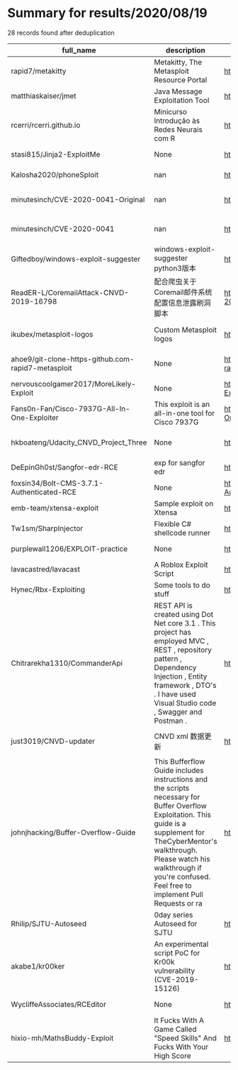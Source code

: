 
# Summary for results/2020/08/19
    
28 records found after deduplication

| full_name | description | html_url | matched_list | matched_count | pushed_at | size | stargazers_count | language | forks_count | vul_ids |
|----------------------------------------------------|------------------------------------------------------------------------------------------------------------------------------------------------------------------------------------------------------------------------------------------------------------------|-----------------------------------------------------------------------|----------------------------------|-----------------|---------------------------|--------|--------------------|------------------|---------------|--------------------|
| rapid7/metakitty | Metakitty, The Metasploit Resource Portal | https://github.com/rapid7/metakitty | ['metasploit module OR payload'] | 1 | 2020-08-19 16:05:14+00:00 | 8465 | 13 | HTML | 11 | [] |
| matthiaskaiser/jmet | Java Message Exploitation Tool | https://github.com/matthiaskaiser/jmet | ['exploit'] | 1 | 2020-08-19 12:18:28+00:00 | 43 | 363 | Java | 88 | [] |
| rcerri/rcerri.github.io | Minicurso Introdução às Redes Neurais com R | https://github.com/rcerri/rcerri.github.io | ['rce'] | 1 | 2020-08-19 23:35:57+00:00 | 2159 | 0 | HTML | 0 | [] |
| stasi815/Jinja2-ExploitMe | None | https://github.com/stasi815/Jinja2-ExploitMe | ['exploit'] | 1 | 2020-08-19 18:46:23+00:00 | 65 | 0 | HTML | 0 | [] |
| Kalosha2020/phoneSploit | nan | https://github.com/Kalosha2020/phoneSploit | ['sploit'] | 1 | 2020-08-19 15:01:09+00:00 | 0 | 0 | nan | 0 | [] |
| minutesinch/CVE-2020-0041-Original | nan | https://github.com/minutesinch/CVE-2020-0041-Original | ['cve-2'] | 1 | 2020-08-19 14:45:38+00:00 | 64 | 0 | C | 0 | ['CVE-2020-0041'] |
| minutesinch/CVE-2020-0041 | nan | https://github.com/minutesinch/CVE-2020-0041 | ['cve-2'] | 1 | 2020-08-19 14:44:58+00:00 | 64 | 0 | C | 0 | ['CVE-2020-0041'] |
| Giftedboy/windows-exploit-suggester | windows-exploit-suggester python3版本 | https://github.com/Giftedboy/windows-exploit-suggester | ['exploit'] | 1 | 2020-08-19 13:22:41+00:00 | 45 | 0 | Python | 0 | [] |
| ReadER-L/CoremailAttack-CNVD-2019-16798 | 配合爬虫关于Coremail邮件系统配置信息泄露刷洞脚本 | https://github.com/ReadER-L/CoremailAttack-CNVD-2019-16798 | ['cnvd-c OR cnvd-2 OR cnnvd-2'] | 1 | 2020-08-19 12:31:48+00:00 | 3 | 0 | Python | 0 | [] |
| ikubex/metasploit-logos | Custom Metasploit logos | https://github.com/ikubex/metasploit-logos | ['metasploit module OR payload'] | 1 | 2020-08-19 11:06:20+00:00 | 49 | 0 | | 0 | [] |
| ahoe9/git-clone-https-github.com-rapid7-metasploit | None | https://github.com/ahoe9/git-clone-https-github.com-rapid7-metasploit | ['metasploit module OR payload'] | 1 | 2020-08-19 09:49:35+00:00 | 0 | 1 | | 0 | [] |
| nervouscoolgamer2017/MoreLikely-Exploit | None | https://github.com/nervouscoolgamer2017/MoreLikely-Exploit | ['exploit'] | 1 | 2020-08-19 08:47:17+00:00 | 4 | 0 | | 0 | [] |
| Fans0n-Fan/Cisco-7937G-All-In-One-Exploiter | This exploit is an all-in-one tool for Cisco 7937G | https://github.com/Fans0n-Fan/Cisco-7937G-All-In-One-Exploiter | ['exploit'] | 1 | 2020-08-19 12:49:08+00:00 | 5 | 0 | Python | 0 | [] |
| hkboateng/Udacity_CNVD_Project_Three | None | https://github.com/hkboateng/Udacity_CNVD_Project_Three | ['cnvd-c OR cnvd-2 OR cnnvd-2'] | 1 | 2020-08-19 03:27:28+00:00 | 452 | 0 | Jupyter Notebook | 0 | [] |
| DeEpinGh0st/Sangfor-edr-RCE | exp for sangfor edr | https://github.com/DeEpinGh0st/Sangfor-edr-RCE | ['rce'] | 1 | 2020-08-19 03:27:06+00:00 | 1 | 3 | Python | 3 | [] |
| foxsin34/Bolt-CMS-3.7.1-Authenticated-RCE | None | https://github.com/foxsin34/Bolt-CMS-3.7.1-Authenticated-RCE | ['rce'] | 1 | 2020-08-19 03:46:55+00:00 | 2 | 0 | Python | 0 | [] |
| emb-team/xtensa-exploit | Sample exploit on Xtensa | https://github.com/emb-team/xtensa-exploit | ['exploit'] | 1 | 2020-08-19 14:54:03+00:00 | 10953 | 0 | C | 0 | [] |
| Tw1sm/SharpInjector | Flexible C# shellcode runner | https://github.com/Tw1sm/SharpInjector | ['shellcode'] | 1 | 2020-08-19 19:02:15+00:00 | 16 | 5 | C# | 2 | [] |
| purplewall1206/EXPLOIT-practice | None | https://github.com/purplewall1206/EXPLOIT-practice | ['exploit'] | 1 | 2020-08-19 02:08:01+00:00 | 979 | 0 | Python | 0 | [] |
| lavacastred/lavacast | A Roblox Exploit Script | https://github.com/lavacastred/lavacast | ['exploit'] | 1 | 2020-08-19 16:33:22+00:00 | 91 | 0 | Lua | 0 | [] |
| Hynec/Rbx-Exploiting | Some tools to do stuff | https://github.com/Hynec/Rbx-Exploiting | ['exploit'] | 1 | 2020-08-19 15:11:45+00:00 | 38 | 0 | Lua | 0 | [] |
| Chitrarekha1310/CommanderApi | REST API is created using Dot Net core 3.1 . This project has employed MVC , REST , repository pattern , Dependency Injection , Entity framework , DTO's . I have used Visual Studio code , Swagger and Postman . | https://github.com/Chitrarekha1310/CommanderApi | ['command injection'] | 1 | 2020-08-19 12:10:29+00:00 | 4224 | 0 | C# | 0 | [] |
| just3019/CNVD-updater | CNVD xml 数据更新 | https://github.com/just3019/CNVD-updater | ['cnvd-c OR cnvd-2 OR cnnvd-2'] | 1 | 2020-08-19 08:51:30+00:00 | 11870 | 1 | Roff | 0 | [] |
| johnjhacking/Buffer-Overflow-Guide | This Bufferflow Guide includes instructions and the scripts necessary for Buffer Overflow Exploitation. This guide is a supplement for TheCyberMentor's walkthrough. Please watch his walkthrough if you're confused. Feel free to implement Pull Requests or ra | https://github.com/johnjhacking/Buffer-Overflow-Guide | ['exploit'] | 1 | 2020-08-19 04:53:15+00:00 | 181 | 343 | Python | 43 | [] |
| Rhilip/SJTU-Autoseed | 0day series Autoseed for SJTU | https://github.com/Rhilip/SJTU-Autoseed | ['0day'] | 1 | 2020-08-19 08:56:55+00:00 | 7 | 15 | Python | 4 | [] |
| akabe1/kr00ker | An experimental script PoC for Kr00k vulnerability (CVE-2019-15126) | https://github.com/akabe1/kr00ker | ['cve poc', 'vulnerability poc'] | 2 | 2020-08-19 15:34:30+00:00 | 196 | 58 | Python | 11 | ['CVE-2019-15126'] |
| WycliffeAssociates/RCEditor | None | https://github.com/WycliffeAssociates/RCEditor | ['rce'] | 1 | 2020-08-19 12:49:31+00:00 | 298 | 0 | Kotlin | 0 | [] |
| hixio-mh/MathsBuddy-Exploit | It Fucks With A Game Called "Speed Skills" And Fucks With Your High Score | https://github.com/hixio-mh/MathsBuddy-Exploit | ['exploit'] | 1 | 2020-08-19 07:54:13+00:00 | 1 | 0 | | 0 | [] |
